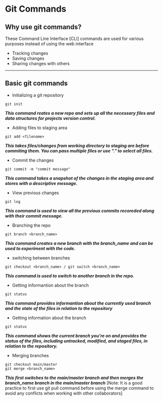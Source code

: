 # Git Commands

## Why use git commands?
These Command Line Interface [CLI] commands are used for various purposes instead of using the web interface
- Tracking changes
- Saving changes
- Sharing changes with others

---

## Basic git commands

- Initializing a git repository
```
git init
```
***This command reates a new repo and sets up all the necessary files and data structures for projects version control.***

- Adding files to staging area
```
git add <filename>
```
***This takes files/changes from working directory to staging are before commiting them. You can pass multiple files or use "." to select all files.***

- Commit the changes
```
git commit -m "commit message"
```
***This command takes a snapshot of the changes in the staging area and stores with a descriptive message.***

- View previous changes
```
git log
```
***This command is used to view all the previous commits recoreded along with their commit message.***

- Branching the repo
```
git branch <branch_name>
```
***This command creates a new branch with the branch_name and can be used to experiment with the code.***

- switching between branches
```
git checkout <branch_name> / git switch <branch_name>
```
***This command is used to switch to another branch in the repo.***

- Getting informantion about the branch
```
git status
```
***This command provides informantion about the currently used branch and the state of the files in relation to the repository***

- Getting information about the branch
```
git status
```
***This command shows the current branch you're on and provides the status of the files, including untracked, modified, and staged files, in relation to the repository.***

- Merging branches
```
git checkout main/master
git merge <branch_name>
```
***This first switches to the main/master branch and then merges the branch_name branch in the main/master branch***
[Note: It is a good practice to first use git pull command before using the merge command to avoid any conflicts when working with other collaborators]